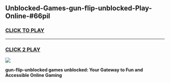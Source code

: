 
## Unblocked-Games-gun-flip-unblocked-Play-Online-#66pil
<h3>
<a href="https://premium.freeplayer.one?title=gun-flip-unblocked&ref=24F">CLICK TO PLAY</a></h3>
<hr>

<h3>
<a href="https://premium.freeplayer.one?title=gun-flip-unblocked&ref=24F">CLICK 2 PLAY</a>
  
</h3>

<a href="https://premium.freeplayer.one?title=gun-flip-unblocked&ref=24F/"><img src="https://clearcache.store/games.png"></a>


**gun-flip-unblocked games unblocked: Your Gateway to Fun and Accessible Online Gaming**
